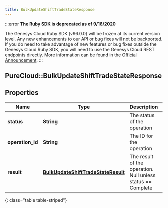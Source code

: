 ```yaml
---
title: BulkUpdateShiftTradeStateResponse
---
```


:::error
**The Ruby SDK is deprecated as of 9/16/2020**

The Genesys Cloud Ruby SDK (v96.0.0) will be frozen at its current version level. Any new enhancements to our API or bug fixes will not be backported. If you do need to take advantage of new features or bug fixes outside the Genesys Cloud Ruby SDK, you will need to use the Genesys Cloud REST endpoints directly. More information can be found in the [Official Announcement](https://developer.mypurecloud.com/forum/t/announcement-genesys-cloud-ruby-sdk-end-of-life/8850).
:::


## PureCloud::BulkUpdateShiftTradeStateResponse

## Properties

|Name | Type | Description | Notes|
|------------ | ------------- | ------------- | -------------|
| **status** | **String** | The status of the operation | [optional] |
| **operation_id** | **String** | The ID for the operation | [optional] |
| **result** | [**BulkUpdateShiftTradeStateResult**](BulkUpdateShiftTradeStateResult.html) | The result of the operation.  Null unless status == Complete | [optional] |
{: class="table table-striped"}


